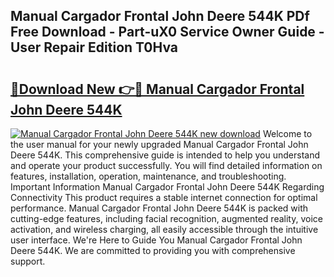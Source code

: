 ## Manual Cargador Frontal John Deere 544K PDf Free Download - Part-uX0 Service Owner Guide - User Repair Edition T0Hva

# <h2><a href="http://bc93763.oget.top/?id=Manual+Cargador+Frontal+John+Deere+544K">🔗Download New 👉🔴 Manual Cargador Frontal John Deere 544K</a></h2>

[![Manual Cargador Frontal John Deere 544K new download](https://i.imgur.com/5g1atiW.png)](http://bc93763.oget.top/?id=Manual+Cargador+Frontal+John+Deere+544K)
Welcome to the user manual for your newly upgraded Manual Cargador Frontal John Deere 544K. This comprehensive guide is intended to help you understand and operate your product successfully. You will find detailed information on features, installation, operation, maintenance, and troubleshooting. Important Information Manual Cargador Frontal John Deere 544K Regarding Connectivity This product requires a stable internet connection for optimal performance. Manual Cargador Frontal John Deere 544K is packed with cutting-edge features, including facial recognition, augmented reality, voice activation, and wireless charging, all easily accessible through the intuitive user interface. We're Here to Guide You Manual Cargador Frontal John Deere 544K. We are committed to providing you with comprehensive support.
